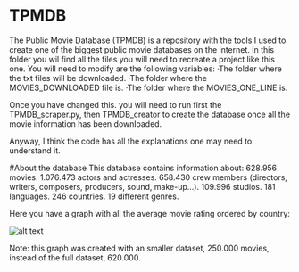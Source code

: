 # TPMDB
The Public Movie Database (TPMDB) is a repository with the tools I used to create one of the biggest public movie databases on the internet. In this folder you wil find all the files you will need to recreate a project like this one. You will need to modify are the following variables:
·The folder where the txt files will be downloaded.
·The folder where the MOVIES_DOWNLOADED file is.
·The folder where the MOVIES_ONE_LINE is.

Once you have changed this. you will need to run first the TPMDB_scraper.py, then TPMDB_creator to create the database once all the movie information has been downloaded. 

Anyway, I think the code has all the explanations one may need to understand it.

#About the database
This database contains information about:
628.956 movies.
1.076.473 actors and actresses.
658.430 crew members (directors, writers, composers, producers, sound, make-up...).
109.996 studios.
181 languages.
246 countries.
19 different genres.

Here you have a graph with all the average movie rating ordered by country:

![alt text](https://i.imgur.com/rEoaKhV.png)

Note: this graph was created with an smaller dataset, 250.000 movies, instead of the full dataset, 620.000.
